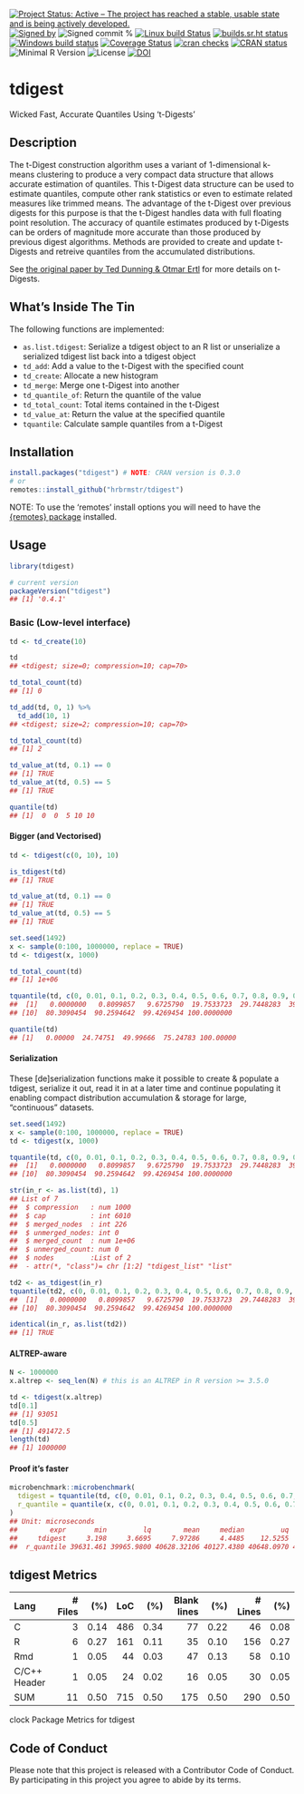 
[![Project Status: Active – The project has reached a stable, usable
state and is being actively
developed.](https://www.repostatus.org/badges/latest/active.svg)](https://www.repostatus.org/#active)
[![Signed
by](https://img.shields.io/badge/Keybase-Verified-brightgreen.svg)](https://keybase.io/hrbrmstr)
![Signed commit
%](https://img.shields.io/badge/Signed_Commits-0%25-lightgrey.svg)
[![Linux build
Status](https://travis-ci.org/hrbrmstr/tdigest.svg?branch=master)](https://travis-ci.org/hrbrmstr/tdigest)
[![builds.sr.ht
status](https://builds.sr.ht/~hrbrmstr/tdigest.svg)](https://builds.sr.ht/~hrbrmstr/tdigest?)
[![Windows build
status](https://ci.appveyor.com/api/projects/status/github/hrbrmstr/tdigest?svg=true)](https://ci.appveyor.com/project/hrbrmstr/tdigest)
[![Coverage
Status](https://codecov.io/gh/hrbrmstr/tdigest/branch/master/graph/badge.svg)](https://codecov.io/gh/hrbrmstr/tdigest)
[![cran
checks](https://cranchecks.info/badges/worst/tdigest)](https://cranchecks.info/pkgs/tdigest)
[![CRAN
status](https://www.r-pkg.org/badges/version/tdigest)](https://www.r-pkg.org/pkg/tdigest)
![Minimal R
Version](https://img.shields.io/badge/R%3E%3D-3.5.0-blue.svg)
![License](https://img.shields.io/badge/License-MIT-blue.svg)
[![DOI](https://zenodo.org/badge/DOI/10.5281/zenodo.3357770.svg)](https://doi.org/10.5281/zenodo.3357770)

# tdigest

Wicked Fast, Accurate Quantiles Using ‘t-Digests’

## Description

The t-Digest construction algorithm uses a variant of 1-dimensional
k-means clustering to produce a very compact data structure that allows
accurate estimation of quantiles. This t-Digest data structure can be
used to estimate quantiles, compute other rank statistics or even to
estimate related measures like trimmed means. The advantage of the
t-Digest over previous digests for this purpose is that the t-Digest
handles data with full floating point resolution. The accuracy of
quantile estimates produced by t-Digests can be orders of magnitude more
accurate than those produced by previous digest algorithms. Methods are
provided to create and update t-Digests and retreive quantiles from the
accumulated distributions.

See [the original paper by Ted Dunning & Otmar
Ertl](https://arxiv.org/abs/1902.04023) for more details on t-Digests.

## What’s Inside The Tin

The following functions are implemented:

- `as.list.tdigest`: Serialize a tdigest object to an R list or
  unserialize a serialized tdigest list back into a tdigest object
- `td_add`: Add a value to the t-Digest with the specified count
- `td_create`: Allocate a new histogram
- `td_merge`: Merge one t-Digest into another
- `td_quantile_of`: Return the quantile of the value
- `td_total_count`: Total items contained in the t-Digest
- `td_value_at`: Return the value at the specified quantile
- `tquantile`: Calculate sample quantiles from a t-Digest

## Installation

``` r
install.packages("tdigest") # NOTE: CRAN version is 0.3.0
# or
remotes::install_github("hrbrmstr/tdigest")
```

NOTE: To use the ‘remotes’ install options you will need to have the
[{remotes} package](https://github.com/r-lib/remotes) installed.

## Usage

``` r
library(tdigest)

# current version
packageVersion("tdigest")
## [1] '0.4.1'
```

### Basic (Low-level interface)

``` r
td <- td_create(10)

td
## <tdigest; size=0; compression=10; cap=70>

td_total_count(td)
## [1] 0

td_add(td, 0, 1) %>% 
  td_add(10, 1)
## <tdigest; size=2; compression=10; cap=70>

td_total_count(td)
## [1] 2

td_value_at(td, 0.1) == 0
## [1] TRUE
td_value_at(td, 0.5) == 5
## [1] TRUE

quantile(td)
## [1]  0  0  5 10 10
```

#### Bigger (and Vectorised)

``` r
td <- tdigest(c(0, 10), 10)

is_tdigest(td)
## [1] TRUE

td_value_at(td, 0.1) == 0
## [1] TRUE
td_value_at(td, 0.5) == 5
## [1] TRUE

set.seed(1492)
x <- sample(0:100, 1000000, replace = TRUE)
td <- tdigest(x, 1000)

td_total_count(td)
## [1] 1e+06

tquantile(td, c(0, 0.01, 0.1, 0.2, 0.3, 0.4, 0.5, 0.6, 0.7, 0.8, 0.9, 0.99, 1))
##  [1]   0.0000000   0.8099857   9.6725790  19.7533723  29.7448283  39.7544675  49.9966628  60.0235148  70.2067574
## [10]  80.3090454  90.2594642  99.4269454 100.0000000

quantile(td)
## [1]   0.00000  24.74751  49.99666  75.24783 100.00000
```

#### Serialization

These \[de\]serialization functions make it possible to create &
populate a tdigest, serialize it out, read it in at a later time and
continue populating it enabling compact distribution accumulation &
storage for large, “continuous” datasets.

``` r
set.seed(1492)
x <- sample(0:100, 1000000, replace = TRUE)
td <- tdigest(x, 1000)

tquantile(td, c(0, 0.01, 0.1, 0.2, 0.3, 0.4, 0.5, 0.6, 0.7, 0.8, 0.9, 0.99, 1))
##  [1]   0.0000000   0.8099857   9.6725790  19.7533723  29.7448283  39.7544675  49.9966628  60.0235148  70.2067574
## [10]  80.3090454  90.2594642  99.4269454 100.0000000

str(in_r <- as.list(td), 1)
## List of 7
##  $ compression   : num 1000
##  $ cap           : int 6010
##  $ merged_nodes  : int 226
##  $ unmerged_nodes: int 0
##  $ merged_count  : num 1e+06
##  $ unmerged_count: num 0
##  $ nodes         :List of 2
##  - attr(*, "class")= chr [1:2] "tdigest_list" "list"

td2 <- as_tdigest(in_r)
tquantile(td2, c(0, 0.01, 0.1, 0.2, 0.3, 0.4, 0.5, 0.6, 0.7, 0.8, 0.9, 0.99, 1))
##  [1]   0.0000000   0.8099857   9.6725790  19.7533723  29.7448283  39.7544675  49.9966628  60.0235148  70.2067574
## [10]  80.3090454  90.2594642  99.4269454 100.0000000

identical(in_r, as.list(td2))
## [1] TRUE
```

#### ALTREP-aware

``` r
N <- 1000000
x.altrep <- seq_len(N) # this is an ALTREP in R version >= 3.5.0

td <- tdigest(x.altrep)
td[0.1]
## [1] 93051
td[0.5]
## [1] 491472.5
length(td)
## [1] 1000000
```

#### Proof it’s faster

``` r
microbenchmark::microbenchmark(
  tdigest = tquantile(td, c(0, 0.01, 0.1, 0.2, 0.3, 0.4, 0.5, 0.6, 0.7, 0.8, 0.9, 0.99, 1)),
  r_quantile = quantile(x, c(0, 0.01, 0.1, 0.2, 0.3, 0.4, 0.5, 0.6, 0.7, 0.8, 0.9, 0.99, 1))
)
## Unit: microseconds
##        expr       min         lq        mean     median         uq       max neval cld
##     tdigest     3.198     3.6695     7.97286     4.4485    12.5255    18.245   100  a 
##  r_quantile 39631.461 39965.9800 40628.32106 40127.4380 40648.0970 43751.469   100   b
```

## tdigest Metrics

| Lang         | \# Files |  (%) | LoC |  (%) | Blank lines |  (%) | \# Lines |  (%) |
|:-------------|---------:|-----:|----:|-----:|------------:|-----:|---------:|-----:|
| C            |        3 | 0.14 | 486 | 0.34 |          77 | 0.22 |       46 | 0.08 |
| R            |        6 | 0.27 | 161 | 0.11 |          35 | 0.10 |      156 | 0.27 |
| Rmd          |        1 | 0.05 |  44 | 0.03 |          47 | 0.13 |       58 | 0.10 |
| C/C++ Header |        1 | 0.05 |  24 | 0.02 |          16 | 0.05 |       30 | 0.05 |
| SUM          |       11 | 0.50 | 715 | 0.50 |         175 | 0.50 |      290 | 0.50 |

clock Package Metrics for tdigest

## Code of Conduct

Please note that this project is released with a Contributor Code of
Conduct. By participating in this project you agree to abide by its
terms.
